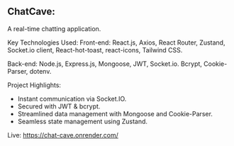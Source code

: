 <h2>ChatCave:</h2>
A real-time chatting application.

Key Technologies Used: 
Front-end: React.js, Axios, React Router, Zustand, Socket.io client, React-hot-toast, react-icons, Tailwind CSS.

Back-end: Node.js, Express.js, Mongoose, JWT, Socket.io. Bcrypt, Cookie-Parser, dotenv.

Project Highlights: 

- Instant communication via Socket.IO.
- Secured with JWT & bcrypt.
- Streamlined data management with Mongoose and Cookie-Parser.
- Seamless state management using Zustand.

Live: https://chat-cave.onrender.com/
